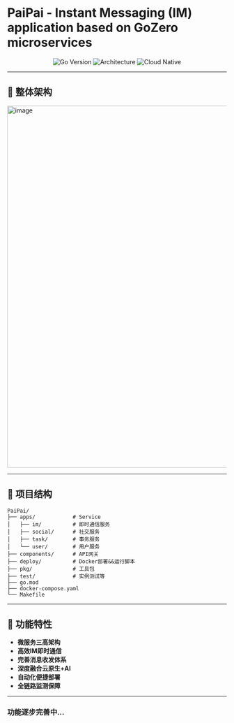 # PaiPai - Instant Messaging (IM) application based on GoZero microservices

<div align="center">
  <img src="https://img.shields.io/badge/Go-1.21+-00ADD8?style=for-the-badge&logo=go&logoColor=white" alt="Go Version">
  <img src="https://img.shields.io/badge/Microservices-Architecture-6BA539?style=for-the-badge" alt="Architecture">
  <img src="https://img.shields.io/badge/Cloud_Native-3371E3?style=for-the-badge&logo=Docker&logoColor=white" alt="Cloud Native">
</div>

---

## 🚀 整体架构
<img width="1812" height="829" alt="image" src="https://github.com/user-attachments/assets/093572be-3207-4c75-98e2-08f563a93b12" />

---

## 📂 项目结构  

```plaintext
PaiPai/
├── apps/            # Service
│   ├── im/          # 即时通信服务
│   ├── social/      # 社交服务
│   ├── task/        # 事务服务
│   └── user/        # 用户服务
├── components/      # API网关
├── deploy/          # Docker部署&&运行脚本
├── pkg/             # 工具包
├── test/            # 实例测试等
├── go.mod               
├── docker-compose.yaml   
└── Makefile              
```

---

## 🌟 功能特性
- **微服务三高架构** 
- **高效IM即时通信** 
- **完善消息收发体系**
- **深度融合云原生+AI**
- **自动化便捷部署**
- **全链路监测保障**
 
---

### 功能逐步完善中...





